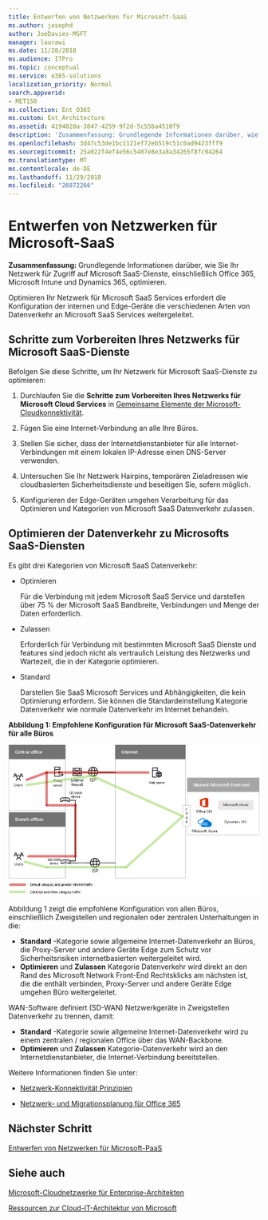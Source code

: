 ```yaml
---
title: Entwerfen von Netzwerken für Microsoft-SaaS
ms.author: josephd
author: JoeDavies-MSFT
manager: laurawi
ms.date: 11/28/2018
ms.audience: ITPro
ms.topic: conceptual
ms.service: o365-solutions
localization_priority: Normal
search.appverid:
- MET150
ms.collection: Ent_O365
ms.custom: Ent_Architecture
ms.assetid: 4194020a-3847-4259-9f2d-5c556a4510f9
description: 'Zusammenfassung: Grundlegende Informationen darüber, wie Sie Ihr Netzwerk für Zugriff auf Microsoft SaaS-Dienste, einschließlich Office 365, Microsoft Intune und Dynamics 365, optimieren.'
ms.openlocfilehash: 3d47c53de1bc1121ef72eb519c51c0ad9423fff9
ms.sourcegitcommit: 25a022f4ef4e56c5407e8e3a8a34265f8fc94264
ms.translationtype: MT
ms.contentlocale: de-DE
ms.lasthandoff: 11/29/2018
ms.locfileid: "26872266"
---
```

# <a name="designing-networking-for-microsoft-saas"></a>Entwerfen von Netzwerken für Microsoft-SaaS

 **Zusammenfassung:** Grundlegende Informationen darüber, wie Sie Ihr Netzwerk für Zugriff auf Microsoft SaaS-Dienste, einschließlich Office 365, Microsoft Intune und Dynamics 365, optimieren.
  
Optimieren Ihr Netzwerk für Microsoft SaaS Services erfordert die Konfiguration der internen und Edge-Geräte die verschiedenen Arten von Datenverkehr an Microsoft SaaS Services weitergeleitet.
  
## <a name="steps-to-prepare-your-network-for-microsoft-saas-services"></a>Schritte zum Vorbereiten Ihres Netzwerks für Microsoft SaaS-Dienste

Befolgen Sie diese Schritte, um Ihr Netzwerk für Microsoft SaaS-Dienste zu optimieren:
  
1. Durchlaufen Sie die **Schritte zum Vorbereiten Ihres Netzwerks für Microsoft Cloud Services** in [Gemeinsame Elemente der Microsoft-Cloudkonnektivität](common-elements-of-microsoft-cloud-connectivity.md).
    
2. Fügen Sie eine Internet-Verbindung an alle Ihre Büros.
    
3. Stellen Sie sicher, dass der Internetdienstanbieter für alle Internet-Verbindungen mit einem lokalen IP-Adresse einen DNS-Server verwenden.
    
4. Untersuchen Sie Ihr Netzwerk Hairpins, temporären Zieladressen wie cloudbasierten Sicherheitsdienste und beseitigen Sie, sofern möglich.
    
5. Konfigurieren der Edge-Geräten umgehen Verarbeitung für das Optimieren und Kategorien von Microsoft SaaS Datenverkehr zulassen.

## <a name="optimizing-traffic-to-microsofts-saas-services"></a>Optimieren der Datenverkehr zu Microsofts SaaS-Diensten    

Es gibt drei Kategorien von Microsoft SaaS Datenverkehr:

- Optimieren

  Für die Verbindung mit jedem Microsoft SaaS Service und darstellen über 75 % der Microsoft SaaS Bandbreite, Verbindungen und Menge der Daten erforderlich.

- Zulassen

  Erforderlich für Verbindung mit bestimmten Microsoft SaaS Dienste und features sind jedoch nicht als vertraulich Leistung des Netzwerks und Wartezeit, die in der Kategorie optimieren.

- Standard

  Darstellen Sie SaaS Microsoft Services und Abhängigkeiten, die kein Optimierung erfordern. Sie können die Standardeinstellung Kategorie Datenverkehr wie normale Datenverkehr im Internet behandeln.


**Abbildung 1: Empfohlene Konfiguration für Microsoft SaaS-Datenverkehr für alle Büros**

![Abbildung 1: Empfohlene Konfiguration für Microsoft SaaS-Datenverkehr für alle Büros](media/Network-Poster/SaaS1.png)

Abbildung 1 zeigt die empfohlene Konfiguration von allen Büros, einschließlich Zweigstellen und regionalen oder zentralen Unterhaltungen in die:

- **Standard** -Kategorie sowie allgemeine Internet-Datenverkehr an Büros, die Proxy-Server und andere Geräte Edge zum Schutz vor Sicherheitsrisiken internetbasierten weitergeleitet wird.
- **Optimieren** und **Zulassen** Kategorie Datenverkehr wird direkt an den Rand des Microsoft Network Front-End Rechtsklicks am nächsten ist, die die enthält verbinden, Proxy-Server und andere Geräte Edge umgehen Büro weitergeleitet.

WAN-Software definiert (SD-WAN) Netzwerkgeräte in Zweigstellen Datenverkehr zu trennen, damit: 

- **Standard** -Kategorie sowie allgemeine Internet-Datenverkehr wird zu einem zentralen / regionalen Office über das WAN-Backbone. 
- **Optimieren** und **Zulassen** Kategorie-Datenverkehr wird an den Internetdienstanbieter, die Internet-Verbindung bereitstellen.
  
Weitere Informationen finden Sie unter:
  
- [Netzwerk-Konnektivität Prinzipien](https://aka.ms/expressrouteoffice365)

- [Netzwerk- und Migrationsplanung für Office 365](https://aka.ms/tune)
    
## <a name="next-step"></a>Nächster Schritt

[Entwerfen von Netzwerken für Microsoft-PaaS](designing-networking-for-microsoft-azure-paas.md)
    
## <a name="see-also"></a>Siehe auch

[Microsoft-Cloudnetzwerke für Enterprise-Architekten](microsoft-cloud-networking-for-enterprise-architects.md)
  
[Ressourcen zur Cloud-IT-Architektur von Microsoft](microsoft-cloud-it-architecture-resources.md)

